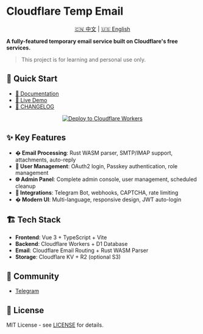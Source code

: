 <!-- markdownlint-disable-file MD033 MD045 -->
# Cloudflare Temp Email

<p align="center">
  <a href="README.md">🇨🇳 中文</a> |
  <a href="README_EN.md">🇺🇸 English</a>
</p>

**A fully-featured temporary email service built on Cloudflare's free services.**

> This project is for learning and personal use only.

## 🚀 Quick Start

- [📖 Documentation](https://temp-mail-docs.awsl.uk/en/)
- [🎯 Live Demo](https://mail.awsl.uk/)
- [📝 CHANGELOG](CHANGELOG.md)

<p align="center">
  <a href="https://temp-mail-docs.awsl.uk/en/guide/actions/github-action.html">
    <img src="https://deploy.workers.cloudflare.com/button" alt="Deploy to Cloudflare Workers">
  </a>
</p>

## ✨ Key Features

- **� Email Processing**: Rust WASM parser, SMTP/IMAP support, attachments, auto-reply
- **👥 User Management**: OAuth2 login, Passkey authentication, role management
- **🌐 Admin Panel**: Complete admin console, user management, scheduled cleanup
- **🤖 Integrations**: Telegram Bot, webhooks, CAPTCHA, rate limiting
- **� Modern UI**: Multi-language, responsive design, JWT auto-login

## 🏗️ Tech Stack

- **Frontend**: Vue 3 + TypeScript + Vite
- **Backend**: Cloudflare Workers + D1 Database
- **Email**: Cloudflare Email Routing + Rust WASM Parser
- **Storage**: Cloudflare KV + R2 (optional S3)

## 🌟 Community

- [Telegram](https://t.me/cloudflare_temp_email)

## 📄 License

MIT License - see [LICENSE](LICENSE) for details.
